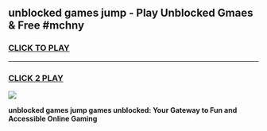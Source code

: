 
## unblocked games jump - Play Unblocked Gmaes & Free #mchny
<h3>
<a href="https://premium.freeplayer.one?title=unblocked_games_jump&ref=01M">CLICK TO PLAY</a></h3>
<hr>

<h3>
<a href="https://premium.freeplayer.one?title=unblocked_games_jump&ref=01M">CLICK 2 PLAY</a>
  
</h3>

<a href="https://premium.freeplayer.one?title=unblocked_games_jump&ref=01M"><img src="https://clearcache.store/games.png"></a>


**unblocked games jump games unblocked: Your Gateway to Fun and Accessible Online Gaming**

